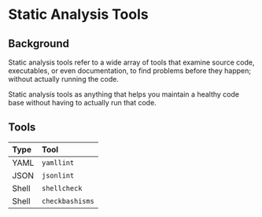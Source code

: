 # Static Analysis Tools

## Background

Static analysis tools refer to a wide array of tools that examine source code, executables, or even documentation, to find problems before they happen; without actually running the code.

Static analysis tools as anything that helps you maintain a healthy code base without having to actually run that code.

## Tools

| Type | Tool |
| :--- | :--- |
| YAML | `yamllint` |
| JSON | `jsonlint` |
| Shell | `shellcheck` |
| Shell | `checkbashisms` |



